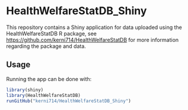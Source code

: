 # HealthWelfareStatDB_Shiny
This repository contains a Shiny application for data uploaded using the
HealthWelfareStatDB R package, see https://github.com/kerni714/HealthWelfareStatDB
for more information regarding the package and data.

## Usage
Running the app can be done with:

``` r
library(shiny)
library(HealthWelfareStatDB)
runGitHub("kerni714/HealthWelfareStatDB_Shiny")
```
